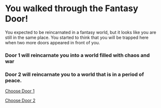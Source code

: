 # You walked through the Fantasy Door!

You expected to be reincarnated in a fantasy world, but it looks like you are still in the same place. You started to think that you will be trapped here when two more doors appeared in front of you.

### Door 1 will reincarnate you into a world filled with chaos and war
### Door 2 will reincarnate you to a world that is in a period of peace.

[Choose Door 1](war.md)

[Choose Door 2](peace.md)
